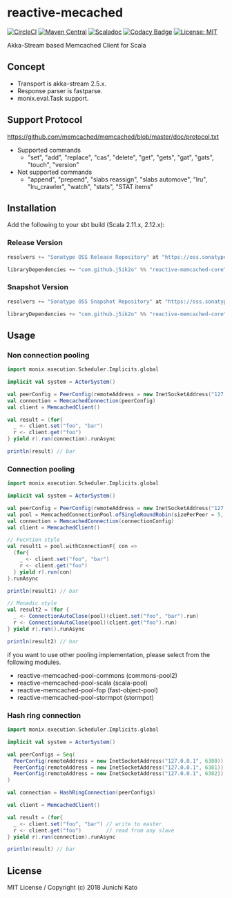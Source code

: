 # reactive-mecached

[![CircleCI](https://circleci.com/gh/j5ik2o/reactive-memcached.svg?style=shield&circle-token=77a2aba7530dd521591655901768a44d6e2e9e99)](https://circleci.com/gh/j5ik2o/reactive-memcached)
[![Maven Central](https://maven-badges.herokuapp.com/maven-central/com.github.j5ik2o/reactive-memcached-core_2.12/badge.svg)](https://maven-badges.herokuapp.com/maven-central/com.github.j5ik2o/reactive-memcached-core_2.12)
[![Scaladoc](http://javadoc-badge.appspot.com/com.github.j5ik2o/reactive-memcached-core_2.12.svg?label=scaladoc)](http://javadoc-badge.appspot.com/com.github.j5ik2o/reactive-memcached-core_2.12/com/github/j5ik2o/reactive/memcached/index.html?javadocio=true)
[![Codacy Badge](https://api.codacy.com/project/badge/Grade/0f8d5414b1da449d85299daa9934c899)](https://www.codacy.com/app/j5ik2o/reactive-memached?utm_source=github.com&amp;utm_medium=referral&amp;utm_content=j5ik2o/reactive-memached&amp;utm_campaign=Badge_Grade)
[![License: MIT](http://img.shields.io/badge/license-MIT-orange.svg)](LICENSE)

Akka-Stream based Memcached Client for Scala

## Concept

- Transport is akka-stream 2.5.x.
- Response parser is fastparse.
- monix.eval.Task support.

## Support Protocol

https://github.com/memcached/memcached/blob/master/doc/protocol.txt

- Supported commands
  - "set", "add", "replace", "cas", "delete", "get", "gets", "gat", "gats", "touch", "version"
- Not supported commands
  - "append", "prepend", "slabs reassign", "slabs automove", "lru", "lru_crawler", "watch", "stats", "STAT items"
  

## Installation

Add the following to your sbt build (Scala 2.11.x, 2.12.x):

### Release Version

```scala
resolvers += "Sonatype OSS Release Repository" at "https://oss.sonatype.org/content/repositories/releases/"

libraryDependencies += "com.github.j5ik2o" %% "reactive-memcached-core" % "1.0.5"
```

### Snapshot Version

```scala
resolvers += "Sonatype OSS Snapshot Repository" at "https://oss.sonatype.org/content/repositories/snapshots/"

libraryDependencies += "com.github.j5ik2o" %% "reactive-memcached-core" % "1.0.6-SNAPSHOT"
```

## Usage

### Non connection pooling

```scala
import monix.execution.Scheduler.Implicits.global

implicit val system = ActorSystem()

val peerConfig = PeerConfig(remoteAddress = new InetSocketAddress("127.0.0.1", 6379))
val connection = MemcachedConnection(peerConfig)
val client = MemcachedClient()

val result = (for{
  _ <- client.set("foo", "bar")
  r <- client.get("foo")
} yield r).run(connection).runAsync

println(result) // bar
```

### Connection pooling

```scala
import monix.execution.Scheduler.Implicits.global

implicit val system = ActorSystem()

val peerConfig = PeerConfig(remoteAddress = new InetSocketAddress("127.0.0.1", 6379))
val pool = MemcachedConnectionPool.ofSingleRoundRobin(sizePerPeer = 5, peerConfig, RedisConnection(_)) // powered by RoundRobinPool
val connection = MemcachedConnection(connectionConfig)
val client = MemcachedClient()

// Fucntion style
val result1 = pool.withConnectionF{ con =>
  (for{
    _ <- client.set("foo", "bar")
    r <- client.get("foo")
  } yield r).run(con) 
}.runAsync

println(result1) // bar

// Monadic style
val result2 = (for {
  _ <- ConnectionAutoClose(pool)(client.set("foo", "bar").run)
  r <- ConnectionAutoClose(pool)(client.get("foo").run)
} yield r).run().runAsync

println(result2) // bar
```

if you want to use other pooling implementation, please select from the following modules.

- reactive-memcached-pool-commons (commons-pool2)
- reactive-memcached-pool-scala (scala-pool)
- reactive-memcached-pool-fop (fast-object-pool)
- reactive-memcached-pool-stormpot (stormpot)

### Hash ring connection

```scala
import monix.execution.Scheduler.Implicits.global

implicit val system = ActorSystem()

val peerConfigs = Seq(
  PeerConfig(remoteAddress = new InetSocketAddress("127.0.0.1", 6380)),
  PeerConfig(remoteAddress = new InetSocketAddress("127.0.0.1", 6381)),
  PeerConfig(remoteAddress = new InetSocketAddress("127.0.0.1", 6382))
)

val connection = HashRingConnection(peerConfigs)

val client = MemcachedClient()

val result = (for{
  _ <- client.set("foo", "bar") // write to master
  r <- client.get("foo")        // read from any slave
} yield r).run(connection).runAsync

println(result) // bar
```

## License

MIT License / Copyright (c) 2018 Junichi Kato

